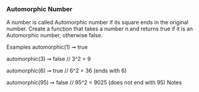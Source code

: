 ### Automorphic Number

A number is called Automorphic number if its square ends in the original number. Create a function that takes a number n and returns true if it is an Automorphic number, otherwise false.

Examples
automorphic(1) ➞ true

automorphic(3) ➞ false
// 3^2 = 9

automorphic(6) ➞ true
// 6^2 = 36 (ends with 6)

automorphic(95) ➞ false
// 95^2 = 9025 (does not end with 95)
Notes
